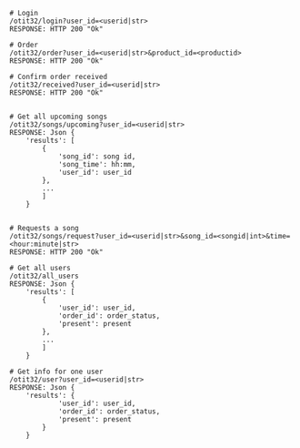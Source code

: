     # Login
    /otit32/login?user_id=<userid|str>
    RESPONSE: HTTP 200 "Ok"

    # Order
    /otit32/order?user_id=<userid|str>&product_id=<productid>
    RESPONSE: HTTP 200 "Ok"

    # Confirm order received
    /otit32/received?user_id=<userid|str>
    RESPONSE: HTTP 200 "Ok"


    # Get all upcoming songs
    /otit32/songs/upcoming?user_id=<userid|str>
    RESPONSE: Json {
        'results': [
            {
                'song_id': song id,
                'song_time': hh:mm,
                'user_id': user_id
            },
            ...
            ]
        }


    # Requests a song
    /otit32/songs/request?user_id=<userid|str>&song_id=<songid|int>&time=<hour:minute|str>
    RESPONSE: HTTP 200 "Ok"

    # Get all users
    /otit32/all_users
    RESPONSE: Json {
        'results': [
            {
                'user_id': user_id,
                'order_id': order_status,
                'present': present
            },
            ...
            ]
        }

    # Get info for one user
    /otit32/user?user_id=<userid|str>
    RESPONSE: Json {
        'results': {
                'user_id': user_id,
                'order_id': order_status,
                'present': present
            }
        }